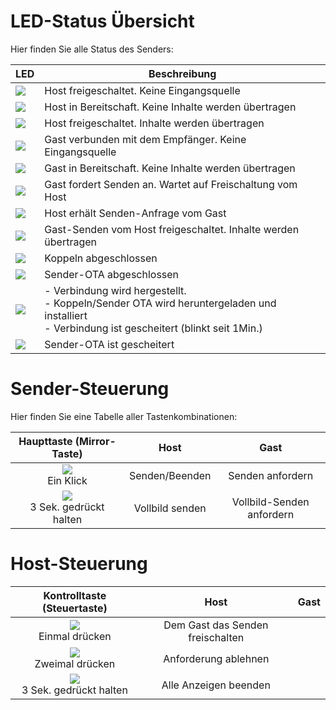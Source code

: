 # LED-Status Übersicht

Hier finden Sie alle Status des Senders:

LED                       | Beschreibung           
------------------------- | ------------
![](/assets/img/sender-1.png) | Host freigeschaltet. Keine Eingangsquelle
![](/assets/img/sender-9.png) | Host in Bereitschaft. Keine Inhalte werden übertragen
![](/assets/img/sender-2.png) | Host freigeschaltet. Inhalte werden übertragen
![](/assets/img/sender-7.png) | Gast verbunden mit dem Empfänger. Keine Eingangsquelle
![](/assets/img/sender-3.png) | Gast in Bereitschaft. Keine Inhalte werden übertragen
![](/assets/img/sender-4.png) | Gast fordert Senden an. Wartet auf Freischaltung vom Host
![](/assets/img/sender-8.png) | Host erhält Senden-Anfrage vom Gast
![](/assets/img/sender-5.png) | Gast-Senden vom Host freigeschaltet. Inhalte werden übertragen
![](/assets/img/sender-11.png)| Koppeln abgeschlossen
![](/assets/img/sender-6.png) | Sender-OTA abgeschlossen
![](/assets/img/sender-10.png) | - Verbindung wird hergestellt.<br> - Koppeln/Sender OTA wird heruntergeladen und installiert<br> - Verbindung ist gescheitert (blinkt seit 1Min.)
![](/assets/img/sender-12.png) | Sender-OTA ist gescheitert

#  Sender-Steuerung

Hier finden Sie eine Tabelle aller Tastenkombinationen:

| Haupttaste (Mirror-Taste) | Host | Gast
| :----: | :----: |:----: |
| ![](/assets/img/Main-Button_Single-click.png)<br>Ein Klick | Senden/Beenden | Senden anfordern
| ![](/assets/img/Main-Button_Hold-3-seconds.png)<br>3 Sek. gedrückt halten | Vollbild senden | Vollbild-Senden anfordern

#  Host-Steuerung

| Kontrolltaste (Steuertaste) | Host | Gast
| :----: | :----: |:----: |
| ![](/assets/img/Side-button_Single-Click.png)<br>Einmal drücken | Dem Gast das Senden freischalten
| ![](/assets/img/Side-button_Double-click.png)<br>Zweimal drücken | Anforderung ablehnen
| ![](/assets/img/Side-button_Hold-3-Seconds.png)<br>3 Sek. gedrückt halten | Alle Anzeigen beenden